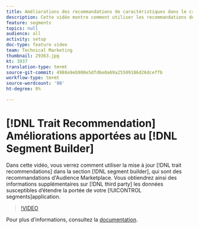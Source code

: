 ```yaml
---
title: Améliorations des recommandations de caractéristiques dans le créateur de segments
description: Cette vidéo montre comment utiliser les recommandations de caractéristiques mises à jour dans le créateur de segments, qui sont des recommandations d’Audience Marketplace. Vous obtiendrez ainsi des informations supplémentaires sur les données tierces qui peuvent étendre la portée de vos segments.
feature: segments
topics: null
audience: all
activity: setup
doc-type: feature video
team: Technical Marketing
thumbnail: 29363.jpg
kt: 3937
translation-type: tm+mt
source-git-commit: 4988e9eb900e5dfd6e0a69a25509186d26dceffb
workflow-type: tm+mt
source-wordcount: '98'
ht-degree: 0%

---
```



# [!DNL Trait Recommendation] Améliorations apportées au [!DNL Segment Builder]

Dans cette vidéo, vous verrez comment utiliser la mise à jour [!DNL trait recommendations] dans la section [!DNL segment builder], qui sont des recommandations d&#39;Audience Marketplace. Vous obtiendrez ainsi des informations supplémentaires sur [!DNL third party] les données susceptibles d’étendre la portée de votre [!UICONTROL segments]application.

>[!VIDEO](https://video.tv.adobe.com/v/29363/?quality=12)

Pour plus d’informations, consultez la [documentation](https://docs.adobe.com/help/en/audience-manager/user-guide/features/segments/trait-recommendations.html).

